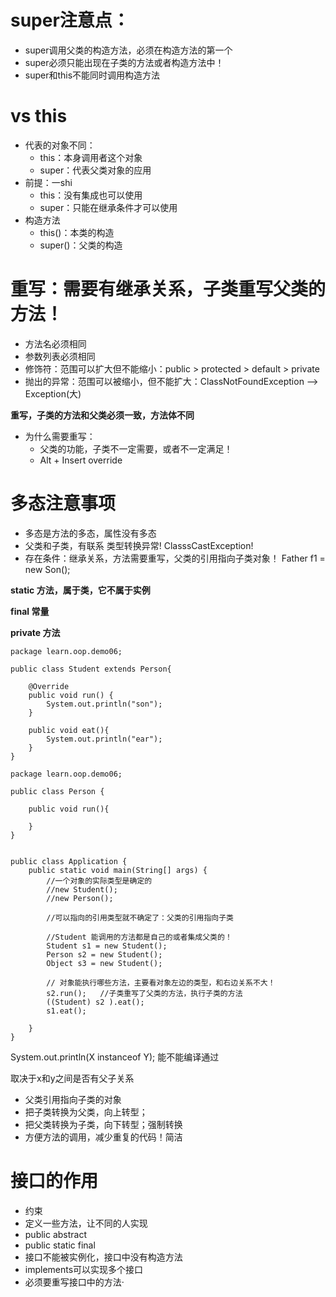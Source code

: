 # super注意点：
* super调用父类的构造方法，必须在构造方法的第一个
* super必须只能出现在子类的方法或者构造方法中！
* super和this不能同时调用构造方法

# vs this
* 代表的对象不同：
  * this：本身调用者这个对象
  * super：代表父类对象的应用
* 前提：一shi
  * this：没有集成也可以使用
  * super：只能在继承条件才可以使用
* 构造方法
  * this()：本类的构造
  * super()：父类的构造


# 重写：需要有继承关系，子类重写父类的方法！
* 方法名必须相同
* 参数列表必须相同
* 修饰符：范围可以扩大但不能缩小：public > protected > default > private
* 抛出的异常：范围可以被缩小，但不能扩大：ClassNotFoundException --> Exception(大)

**重写，子类的方法和父类必须一致，方法体不同**

* 为什么需要重写：
  * 父类的功能，子类不一定需要，或者不一定满足！
  * Alt + Insert    override

# 多态注意事项
* 多态是方法的多态，属性没有多态
* 父类和子类，有联系 类型转换异常! ClasssCastException!
* 存在条件：继承关系，方法需要重写，父类的引用指向子类对象！ Father f1 = new Son();


**static 方法，属于类，它不属于实例**

**final 常量**

**private 方法**

```agsl
package learn.oop.demo06;

public class Student extends Person{

    @Override
    public void run() {
        System.out.println("son");
    }

    public void eat(){
        System.out.println("ear");
    }
}
```

```agsl
package learn.oop.demo06;

public class Person {

    public void run(){

    }
}

```

```package learn.oop.demo06;

public class Application {
    public static void main(String[] args) {
        //一个对象的实际类型是确定的
        //new Student();
        //new Person();

        //可以指向的引用类型就不确定了：父类的引用指向子类

        //Student 能调用的方法都是自己的或者集成父类的！
        Student s1 = new Student();
        Person s2 = new Student();
        Object s3 = new Student();

        // 对象能执行哪些方法，主要看对象左边的类型，和右边关系不大！
        s2.run();   //子类重写了父类的方法，执行子类的方法
        ((Student) s2 ).eat();
        s1.eat();

    }
}
```


System.out.println(X instanceof Y);  能不能编译通过

取决于x和y之间是否有父子关系

* 父类引用指向子类的对象
* 把子类转换为父类，向上转型；
* 把父类转换为子类，向下转型；强制转换
* 方便方法的调用，减少重复的代码！简洁


# 接口的作用
* 约束
* 定义一些方法，让不同的人实现
* public abstract
* public static final
* 接口不能被实例化，接口中没有构造方法
* implements可以实现多个接口
* 必须要重写接口中的方法·